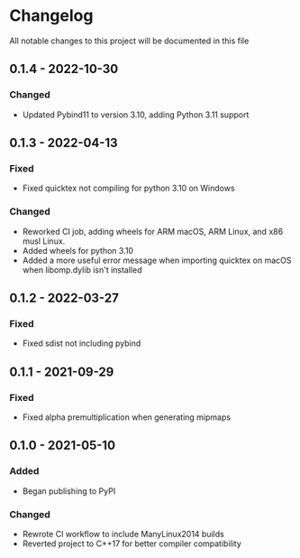 # Changelog

All notable changes to this project will be documented in this file

## 0.1.4 - 2022-10-30

### Changed

- Updated Pybind11 to version 3.10, adding Python 3.11 support


## 0.1.3 - 2022-04-13

### Fixed

- Fixed quicktex not compiling for python 3.10 on Windows

### Changed

- Reworked CI job, adding wheels for ARM macOS, ARM Linux, and x86 musl Linux.
- Added wheels for python 3.10
- Added a more useful error message when importing quicktex on macOS when libomp.dylib isn't installed


## 0.1.2 - 2022-03-27

### Fixed

- Fixed sdist not including pybind


## 0.1.1 - 2021-09-29

### Fixed

- Fixed alpha premultiplication when generating mipmaps


## 0.1.0 - 2021-05-10

### Added

- Began publishing to PyPI

### Changed

- Rewrote CI workflow to include ManyLinux2014 builds
- Reverted project to C++17 for better compiler compatibility